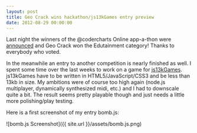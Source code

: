 ```yaml
---
layout: post
title: Geo Crack wins hackathon/js13kGames entry preview
date: 2012-08-29 00:00:00
---
```

Last night the winners of the @codercharts Online app-a-thon were [announced](http://codercharts.com/blog/windows-8-online-app-a-thon-we-have-winners) and Geo Crack won the Edutainment category! Thanks to everybody who voted.

In the meanwhile an entry to another competition is nearly finished as well. I spent some time over the last weeks to work on a game for [js13kGames](http://js13kgames.com/). js13kGames have to be written in HTML5/JavaScript/CSS3 and be less than 13kb in size. My ambitions were of course too high again (node.js multiplayer, dynamically synthesized midi, etc.) and I had to downscale quite a bit. The result seems pretty playable though and just needs a little more polishing/play testing.

Here is a first screenshot of my entry bomb.js:

![bomb.js Screenshot]({{ site.url }}/assets/bomb.js.png)